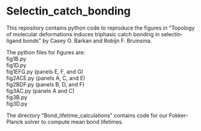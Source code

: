 # Selectin_catch_bonding

This repository contains python code to reproduce the figures in "Topology of molecular deformations induces triphasic catch bonding in selectin-ligand bonds" by Casey O. Barkan and Robijn F. Bruinsma.  

The python files for figures are:  
fig1B.py  
fig1D.py  
fig1EFG.py (panels E, F, and G)  
fig2ACE.py (panels A, C, and E)  
fig2BDF.py (panels B, D, and F)  
fig3AC.py (panels A and C)  
fig3B.py  
fig3D.py  
  
The directory "Bond_lifetime_calculations" contains code for our Fokker-Planck solver to compute mean bond lifetimes.
